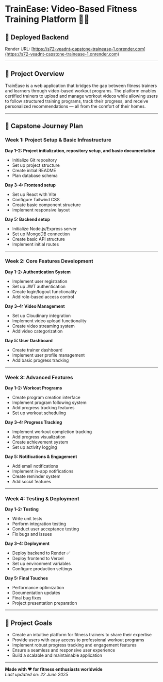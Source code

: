 # TrainEase: Video-Based Fitness Training Platform 🏋️‍♂️

## 🔗 Deployed Backend  
Render URL: [https://s72-veadnt-capstone-trainease-1.onrender.com](https://s72-veadnt-capstone-trainease-1.onrender.com)

---

## 📖 Project Overview  
TrainEase is a web application that bridges the gap between fitness trainers and learners through video-based workout programs. The platform enables certified trainers to upload and manage workout videos while allowing users to follow structured training programs, track their progress, and receive personalized recommendations — all from the comfort of their homes.

---

## 📅 Capstone Journey Plan

### Week 1: Project Setup & Basic Infrastructure  
**Day 1–2: Project initialization, repository setup, and basic documentation**
- Initialize Git repository  
- Set up project structure  
- Create initial README  
- Plan database schema  

**Day 3–4: Frontend setup**
- Set up React with Vite  
- Configure Tailwind CSS  
- Create basic component structure  
- Implement responsive layout  

**Day 5: Backend setup**
- Initialize Node.js/Express server  
- Set up MongoDB connection  
- Create basic API structure  
- Implement initial routes  

---

### Week 2: Core Features Development  

**Day 1–2: Authentication System**
- Implement user registration  
- Set up JWT authentication  
- Create login/logout functionality  
- Add role-based access control  

**Day 3–4: Video Management**
- Set up Cloudinary integration  
- Implement video upload functionality  
- Create video streaming system  
- Add video categorization  

**Day 5: User Dashboard**
- Create trainer dashboard  
- Implement user profile management  
- Add basic progress tracking  

---

### Week 3: Advanced Features  

**Day 1–2: Workout Programs**
- Create program creation interface  
- Implement program following system  
- Add progress tracking features  
- Set up workout scheduling  

**Day 3–4: Progress Tracking**
- Implement workout completion tracking  
- Add progress visualization  
- Create achievement system  
- Set up activity logging  

**Day 5: Notifications & Engagement**
- Add email notifications  
- Implement in-app notifications  
- Create reminder system  
- Add social features  

---

### Week 4: Testing & Deployment  

**Day 1–2: Testing**
- Write unit tests  
- Perform integration testing  
- Conduct user acceptance testing  
- Fix bugs and issues  

**Day 3–4: Deployment**
- Deploy backend to Render ✅  
- Deploy frontend to Vercel  
- Set up environment variables  
- Configure production settings  

**Day 5: Final Touches**
- Performance optimization  
- Documentation updates  
- Final bug fixes  
- Project presentation preparation  

---

## 🎯 Project Goals  
- Create an intuitive platform for fitness trainers to share their expertise  
- Provide users with easy access to professional workout programs  
- Implement robust progress tracking and engagement features  
- Ensure a seamless and responsive user experience  
- Build a scalable and maintainable application  

---

**Made with ❤️ for fitness enthusiasts worldwide**  
_Last updated on: 22 June 2025_
